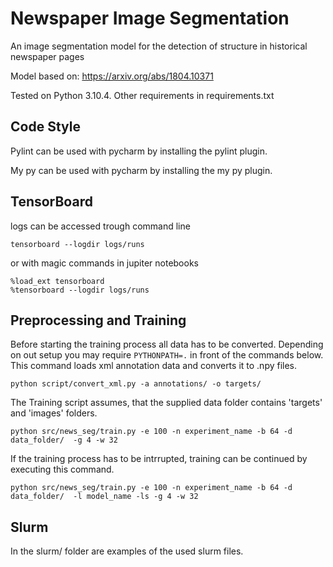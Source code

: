 # Newspaper Image Segmentation

An image segmentation model for the detection of structure in historical newspaper pages

Model based on: https://arxiv.org/abs/1804.10371

Tested on Python 3.10.4. Other requirements in requirements.txt

## Code Style
Pylint can be used with pycharm by installing the pylint plugin.

My py can be used with pycharm by installing the my py plugin.

## TensorBoard
logs can be accessed trough command line
````shell
tensorboard --logdir logs/runs
````

or with magic commands in jupiter notebooks
````
%load_ext tensorboard
%tensorboard --logdir logs/runs
````

## Preprocessing and Training

Before starting the training process all data has to be converted.
Depending on out setup you may require `PYTHONPATH=.` in front of the commands below.
This command loads xml annotation data and converts it to .npy files.
````
python script/convert_xml.py -a annotations/ -o targets/
````

The Training script assumes, that the supplied data folder contains 'targets' and 'images' folders.
````
python src/news_seg/train.py -e 100 -n experiment_name -b 64 -d data_folder/  -g 4 -w 32
````

If the training process has to be intrrupted, training can be continued by executing this command.
````
python src/news_seg/train.py -e 100 -n experiment_name -b 64 -d data_folder/  -l model_name -ls -g 4 -w 32
````

## Slurm

In the slurm/ folder are examples of the used slurm files.
